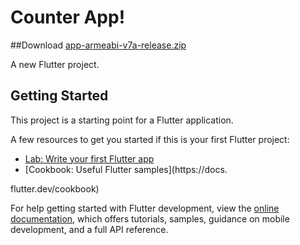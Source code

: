 # Counter App!
##Download
[app-armeabi-v7a-release.zip](https://github.com/tabishnaqvi1311/flutter-app-demo/files/10865756/app-armeabi-v7a-release.zip)

A new Flutter project.

## Getting Started

This project is a starting point for a Flutter application.

A few resources to get you started if this is your first Flutter project:

- [Lab: Write your first Flutter app](https://docs.flutter.dev/get-started/codelab)
- [Cookbook: Useful Flutter samples](https://docs.

flutter.dev/cookbook)

For help getting started with Flutter development, view the
[online documentation](https://docs.flutter.dev/), which offers tutorials,
samples, guidance on mobile development, and a full API reference.
